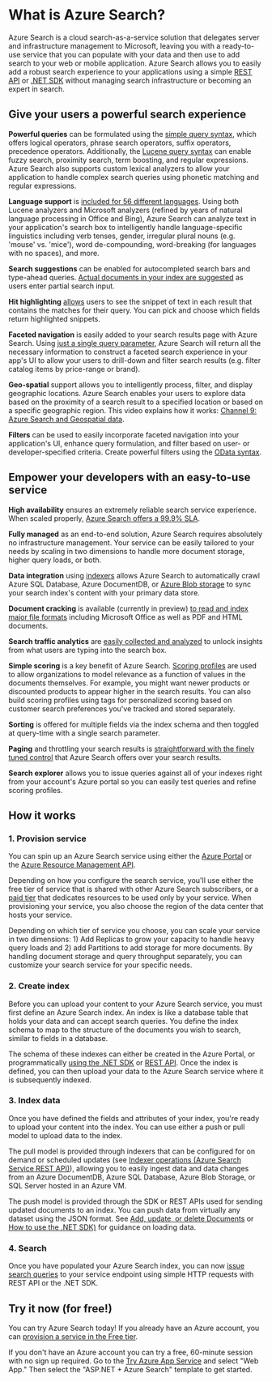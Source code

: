 <properties
    pageTitle="What is Azure Search | Microsoft Azure | Hosted cloud search service"
    description="Azure Search is a fully-managed hosted cloud search service. Learn more in this feature overview."
    services="search"
    authors="ashmaka"
    documentationCenter=""/>

<tags
    ms.service="search"
    ms.devlang="NA"
    ms.workload="search"
    ms.topic="article"
    ms.tgt_pltfrm="na"
    ms.date="08/29/2016"
    ms.author="ashmaka"/>


# <a name="what-is-azure-search?"></a>What is Azure Search?

Azure Search is a cloud search-as-a-service solution that delegates server and infrastructure management to Microsoft, leaving you with a ready-to-use service that you can populate with your data and then use to add search to your web or mobile application. Azure Search allows you to easily add a robust search experience to your applications using a simple [REST API](https://msdn.microsoft.com/library/azure/dn798935.aspx) or [.NET SDK](search-howto-dotnet-sdk.md) without managing search infrastructure or becoming an expert in search.

## <a name="give-your-users-a-powerful-search-experience"></a>Give your users a powerful search experience

**Powerful queries** can be formulated using the [simple query syntax](https://msdn.microsoft.com/library/azure/dn798920.aspx), which offers logical operators, phrase search operators, suffix operators, precedence operators. Additionally, the [Lucene query syntax](https://msdn.microsoft.com/library/azure/mt589323.aspx) can enable fuzzy search, proximity search, term boosting, and regular expressions. Azure Search also supports custom lexical analyzers to allow your application to handle complex search queries using phonetic matching and regular expressions.

**Language support** is [included for 56 different languages](https://msdn.microsoft.com/library/azure/dn879793.aspx). Using both Lucene analyzers and Microsoft analyzers (refined by years of natural language processing in Office and Bing), Azure Search can analyze text in your application's search box to intelligently handle language-specific linguistics including verb tenses, gender, irregular plural nouns (e.g. 'mouse' vs. 'mice'), word de-compounding, word-breaking (for languages with no spaces), and more.

**Search suggestions** can be enabled for autocompleted search bars and type-ahead queries. [Actual documents in your index are suggested](https://msdn.microsoft.com/library/azure/dn798936.aspx) as users enter partial search input.

**Hit highlighting** [allows](https://msdn.microsoft.com/library/azure/dn798927.aspx) users to see the snippet of text in each result that contains the matches for their query. You can pick and choose which fields return highlighted snippets.

**Faceted navigation** is easily added to your search results page with Azure Search. Using [just a single query parameter](https://msdn.microsoft.com/library/azure/dn798927.aspx), Azure Search will return all the necessary information to construct a faceted search experience in your app's UI to allow your users to drill-down and filter search results  (e.g. filter catalog items by price-range or brand).

**Geo-spatial** support allows you to intelligently process, filter, and display geographic locations. Azure Search enables your users to explore data based on the proximity of a search result to a specified location or based on a specific geographic region. This video explains how it works: [Channel 9: Azure Search and Geospatial data](https://channel9.msdn.com/Shows/Data-Exposed/Azure-Search-and-Geospatial-Data).

**Filters** can be used to easily incorporate faceted navigation into your application's UI, enhance query formulation, and filter based on user- or developer-specified criteria. Create powerful filters using the [OData syntax](https://msdn.microsoft.com/library/azure/dn798921.aspx).

## <a name="empower-your-developers-with-an-easy-to-use-service"></a>Empower your developers with an easy-to-use service

**High availability** ensures an extremely reliable search service experience. When scaled properly, [Azure Search offers a 99.9% SLA](https://azure.microsoft.com/support/legal/sla/search/v1_0/).

**Fully managed** as an end-to-end solution, Azure Search requires absolutely no infrastructure management. Your service can be easily tailored to your needs by scaling in two dimensions to handle more document storage, higher query loads, or both.

**Data integration** using [indexers](https://msdn.microsoft.com/library/azure/dn946891.aspx) allows Azure Search to automatically crawl Azure SQL Database, Azure DocumentDB, or [Azure Blob storage](search-howto-indexing-azure-blob-storage.md) to sync your search index's content with your primary data store.

**Document cracking** is available (currently in preview) [to read and index major file formats](search-howto-indexing-azure-blob-storage.md) including Microsoft Office as well as PDF and HTML documents.

**Search traffic analytics** are [easily collected and analyzed](search-traffic-analytics.md) to unlock insights from what users are typing into the search box.

**Simple scoring** is a key benefit of Azure Search. [Scoring profiles](https://msdn.microsoft.com/library/azure/dn798928.aspx) are used to allow organizations to model relevance as a function of values in the documents themselves. For example, you might want newer products or discounted products to appear higher in the search results. You can also build scoring profiles using tags for personalized scoring based on customer search preferences you've tracked and stored separately.

**Sorting** is offered for multiple fields via the index schema and then toggled at query-time with a single search parameter.

**Paging** and throttling your search results is [straightforward with the finely tuned control](search-pagination-page-layout.md) that Azure Search offers over your search results.  

**Search explorer** allows you to issue queries against all of your indexes right from your account's Azure portal so you can easily test queries and refine scoring profiles.

## <a name="how-it-works"></a>How it works

### <a name="1.-provision-service"></a>1. Provision service
You can spin up an Azure Search service using either the [Azure Portal](https://portal.azure.com/) or the [Azure Resource Management API](https://msdn.microsoft.com/library/azure/dn832684.aspx).

Depending on how you configure the search service, you'll use either the free tier of service that is shared with other Azure Search subscribers, or a [paid tier](https://azure.microsoft.com/pricing/details/search/) that dedicates resources to be used only by your service. When provisioning your service, you also choose the region of the data center that hosts your service.

Depending on which tier of service you choose, you can scale your service in two dimensions: 1) Add Replicas to grow your capacity to handle heavy query loads and 2) add Partitions to add storage for more documents. By handling document storage and query throughput separately, you can customize your search service for your specific needs.

### <a name="2.-create-index"></a>2. Create index
Before you can upload your content to your Azure Search service, you must first define an Azure Search index. An index is like a database table that holds your data and can accept search queries. You define the index schema to map to the structure of the documents you wish to search, similar to fields in a database.

The schema of these indexes can either be created in the Azure Portal, or programmatically [using the .NET SDK](search-howto-dotnet-sdk.md) or [REST API](https://msdn.microsoft.com/library/azure/dn798941.aspx). Once the index is defined, you can then upload your data to the Azure Search service where it is subsequently indexed.

### <a name="3.-index-data"></a>3. Index data
Once you have defined the fields and attributes of your index, you're ready to upload your content into the index. You can use either a push or pull model to upload data to the index.

The pull model is provided through indexers that can be configured for on demand or scheduled updates (see [Indexer operations (Azure Search Service REST API)](https://msdn.microsoft.com/library/azure/dn946891.aspx)), allowing you to easily ingest data and data changes from an Azure DocumentDB, Azure SQL Database, Azure Blob Storage, or SQL Server hosted in an Azure VM.

The push model is provided through the SDK or REST APIs used for sending updated documents to an index. You can push data from virtually any dataset using the JSON format. See [Add, update, or delete Documents](https://msdn.microsoft.com/library/azure/dn798930.aspx) or [How to use the .NET SDK)](search-howto-dotnet-sdk.md) for guidance on loading data.

### <a name="4.-search"></a>4. Search
Once you have populated your Azure Search index, you can now [issue search queries](https://msdn.microsoft.com/library/azure/dn798927.aspx) to your service endpoint using simple HTTP requests with REST API or the .NET SDK.

## <a name="try-it-now-(for-free!)"></a>Try it now (for free!)
You can try Azure Search today! If you already have an Azure account, you can [provision a service in the Free tier](search-create-service-portal.md).

If you don't have an Azure account you can try a free, 60-minute session with no sign up required. Go to the [Try Azure App Service](http://go.microsoft.com/fwlink/p/?LinkId=618214) and select "Web App." Then select the "ASP.NET + Azure Search" template to get started.



<!--HONumber=Oct16_HO2-->


